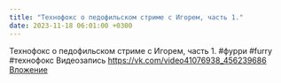 ```yaml
---
title: "Технофокс о педофильском стриме с Игорем, часть 1."
date: 2023-11-18 06:01:00 +0300
---
```


Технофокс о педофильском стриме с Игорем, часть 1.
#фурри #furry #технофокс
Видеозапись
<a class="vk-attach" href="https://vk.com/video41076938_456239686">https://vk.com/video41076938_456239686</a>
<a class="vk-attach" href="https://vk.com/video41076938_456239686">Вложение</a>
